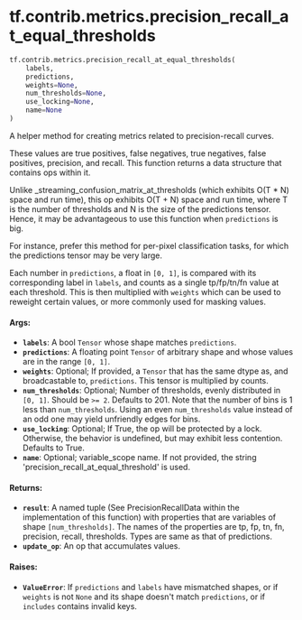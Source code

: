 <div itemscope itemtype="http://developers.google.com/ReferenceObject">
<meta itemprop="name" content="tf.contrib.metrics.precision_recall_at_equal_thresholds" />
<meta itemprop="path" content="Stable" />
</div>

# tf.contrib.metrics.precision_recall_at_equal_thresholds

``` python
tf.contrib.metrics.precision_recall_at_equal_thresholds(
    labels,
    predictions,
    weights=None,
    num_thresholds=None,
    use_locking=None,
    name=None
)
```

A helper method for creating metrics related to precision-recall curves.

These values are true positives, false negatives, true negatives, false
positives, precision, and recall. This function returns a data structure that
contains ops within it.

Unlike _streaming_confusion_matrix_at_thresholds (which exhibits O(T * N)
space and run time), this op exhibits O(T + N) space and run time, where T is
the number of thresholds and N is the size of the predictions tensor. Hence,
it may be advantageous to use this function when `predictions` is big.

For instance, prefer this method for per-pixel classification tasks, for which
the predictions tensor may be very large.

Each number in `predictions`, a float in `[0, 1]`, is compared with its
corresponding label in `labels`, and counts as a single tp/fp/tn/fn value at
each threshold. This is then multiplied with `weights` which can be used to
reweight certain values, or more commonly used for masking values.

#### Args:

* <b>`labels`</b>: A bool `Tensor` whose shape matches `predictions`.
* <b>`predictions`</b>: A floating point `Tensor` of arbitrary shape and whose values
    are in the range `[0, 1]`.
* <b>`weights`</b>: Optional; If provided, a `Tensor` that has the same dtype as, and
    broadcastable to, `predictions`. This tensor is multiplied by counts.
* <b>`num_thresholds`</b>: Optional; Number of thresholds, evenly distributed in `[0,
    1]`. Should be `>= 2`. Defaults to 201. Note that the number of bins is 1
    less than `num_thresholds`. Using an even `num_thresholds` value instead
    of an odd one may yield unfriendly edges for bins.
* <b>`use_locking`</b>: Optional; If True, the op will be protected by a lock.
    Otherwise, the behavior is undefined, but may exhibit less contention.
    Defaults to True.
* <b>`name`</b>: Optional; variable_scope name. If not provided, the string
    'precision_recall_at_equal_threshold' is used.


#### Returns:

* <b>`result`</b>: A named tuple (See PrecisionRecallData within the implementation of
    this function) with properties that are variables of shape
    `[num_thresholds]`. The names of the properties are tp, fp, tn, fn,
    precision, recall, thresholds. Types are same as that of predictions.
* <b>`update_op`</b>: An op that accumulates values.


#### Raises:

* <b>`ValueError`</b>: If `predictions` and `labels` have mismatched shapes, or if
    `weights` is not `None` and its shape doesn't match `predictions`, or if
    `includes` contains invalid keys.